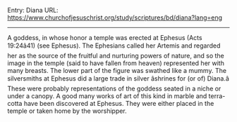 Entry: Diana
URL: https://www.churchofjesuschrist.org/study/scriptures/bd/diana?lang=eng

---

A goddess, in whose honor a temple was erected at Ephesus (Acts 19:24â41) (see Ephesus). The Ephesians called her Artemis and regarded her as the source of the fruitful and nurturing powers of nature, and so the image in the temple (said to have fallen from heaven) represented her with many breasts. The lower part of the figure was swathed like a mummy. The silversmiths at Ephesus did a large trade in silver âshrines for (or of) Diana.â These were probably representations of the goddess seated in a niche or under a canopy. A good many works of art of this kind in marble and terra-cotta have been discovered at Ephesus. They were either placed in the temple or taken home by the worshipper.
